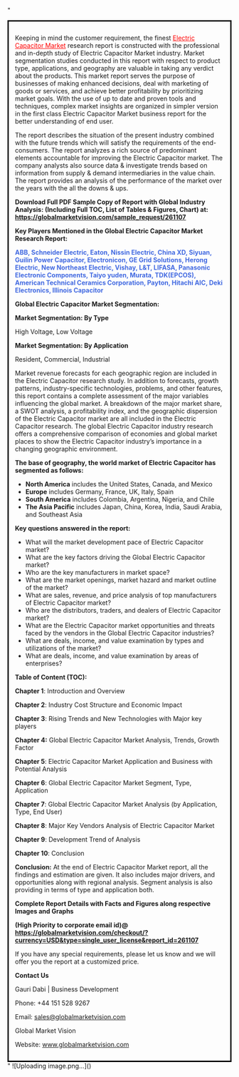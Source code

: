 "<div style='border: 3px solid black; padding: 1em;'>

Keeping in mind the customer requirement, the finest <a style='color: #ff0000;' href='https://globalmarketvision.com/reports/global-electric-capacitor-market/261107'>Electric Capacitor Market</a> research report is constructed with the professional and in-depth study of Electric Capacitor Market industry. Market segmentation studies conducted in this report with respect to product type, applications, and geography are valuable in taking any verdict about the products. This market report serves the purpose of businesses of making enhanced decisions, deal with marketing of goods or services, and achieve better profitability by prioritizing market goals. With the use of up to date and proven tools and techniques, complex market insights are organized in simpler version in the first class Electric Capacitor Market business report for the better understanding of end user.

The report describes the situation of the present industry combined with the future trends which will satisfy the requirements of the end-consumers. The report analyzes a rich source of predominant elements accountable for improving the Electric Capacitor market. The company analysts also source data &amp; investigate trends based on information from supply &amp; demand intermediaries in the value chain. The report provides an analysis of the performance of the market over the years with the all the downs &amp; ups.

<strong>Download Full PDF Sample Copy of Report with Global Industry Analysis: (Including Full TOC, List of Tables &amp; Figures, Chart) at</strong><strong>:</strong><strong> <a style='color: #ff0000;' href='https://globalmarketvision.com/sample_request/261107?utm_source=linkedinPulse&utm_medium=Dhiraj&utm_campaign=SN'><strong>https://globalmarketvision.com/sample_request/261107</strong></a></strong>

<strong>Key Players Mentioned in the Global Electric Capacitor Market Research Report:</strong>

<strong style='color: #4169e1;'>ABB, Schneider Electric, Eaton, Nissin Electric, China XD, Siyuan, Guilin Power Capacitor, Electronicon, GE Grid Solutions, Herong Electric, New Northeast Electric, Vishay, L&T, LIFASA, Panasonic Electronic Components, Taiyo yuden, Murata, TDK(EPCOS), American Technical Ceramics Corporation, Payton, Hitachi AIC, Deki Electronics, Illinois Capacitor</strong>

<strong>Global Electric Capacitor Market Segmentation:</strong>

<strong>Market Segmentation: By Type</strong>

High Voltage, Low Voltage

<strong>Market Segmentation: By Application</strong>

Resident, Commercial, Industrial

Market revenue forecasts for each geographic region are included in the Electric Capacitor research study. In addition to forecasts, growth patterns, industry-specific technologies, problems, and other features, this report contains a complete assessment of the major variables influencing the global market. A breakdown of the major market share, a SWOT analysis, a profitability index, and the geographic dispersion of the Electric Capacitor market are all included in the Electric Capacitor research. The global Electric Capacitor industry research offers a comprehensive comparison of economies and global market places to show the Electric Capacitor industry’s importance in a changing geographic environment.

<strong>The base of geography, the world market of Electric Capacitor has segmented as follows:</strong>
<ul>
  <li><strong>North America</strong> includes the United States, Canada, and Mexico</li>
  <li><strong>Europe</strong> includes Germany, France, UK, Italy, Spain</li>
  <li><strong>South America</strong> includes Colombia, Argentina, Nigeria, and Chile</li>
  <li><strong>The Asia Pacific</strong> includes Japan, China, Korea, India, Saudi Arabia, and Southeast Asia</li>
</ul>
<strong>Key questions answered in the report:</strong>
<ul>
  <li>What will the market development pace of Electric Capacitor market?</li>
  <li>What are the key factors driving the Global Electric Capacitor market?</li>
  <li>Who are the key manufacturers in market space?</li>
  <li>What are the market openings, market hazard and market outline of the market?</li>
  <li>What are sales, revenue, and price analysis of top manufacturers of Electric Capacitor market?</li>
  <li>Who are the distributors, traders, and dealers of Electric Capacitor market?</li>
  <li>What are the Electric Capacitor market opportunities and threats faced by the vendors in the Global Electric Capacitor industries?</li>
  <li>What are deals, income, and value examination by types and utilizations of the market?</li>
  <li>What are deals, income, and value examination by areas of enterprises?</li>
</ul>
<strong>Table of Content (TOC): </strong>

<strong>Chapter 1</strong>: Introduction and Overview

<strong>Chapter 2</strong>: Industry Cost Structure and Economic Impact

<strong>Chapter 3</strong>: Rising Trends and New Technologies with Major key players

<strong>Chapter 4:</strong> Global Electric Capacitor Market Analysis, Trends, Growth Factor

<strong>Chapter 5</strong>: Electric Capacitor Market Application and Business with Potential Analysis

<strong>Chapter 6</strong>: Global Electric Capacitor Market Segment, Type, Application

<strong>Chapter 7</strong>: Global Electric Capacitor Market Analysis (by Application, Type, End User)

<strong>Chapter 8</strong>: Major Key Vendors Analysis of Electric Capacitor Market

<strong>Chapter 9</strong>: Development Trend of Analysis

<strong>Chapter 10</strong>: Conclusion

<strong>Conclusion:</strong> At the end of Electric Capacitor Market report, all the findings and estimation are given. It also includes major drivers, and opportunities along with regional analysis. Segment analysis is also providing in terms of type and application both.

<strong> Complete Report Details with Facts and Figures along respective Images and Graphs </strong>

<strong>(High Priority to corporate email id)</strong><strong>@</strong><strong> <strong><a style='color: #ff0000;' href='https://globalmarketvision.com/checkout/?currency=USD&type=single_user_license&report_id=261107?utm_source=linkedinPulse&utm_medium=Dhiraj&utm_campaign=SN'>https://globalmarketvision.com/checkout/?currency=USD&type=single_user_license&report_id=261107</a></strong>
</strong>

If you have any special requirements, please let us know and we will offer you the report at a customized price.

<strong>Contact Us</strong>

Gauri Dabi | Business Development

Phone: +44 151 528 9267

Email: <a href='mailto:sales@globalmarketvision.com'>sales@globalmarketvision.com</a>

Global Market Vision

Website: <a href='http://www.globalmarketvision.com/'>www.globalmarketvision.com</a>

</div>"
![Uploading image.png…]()
